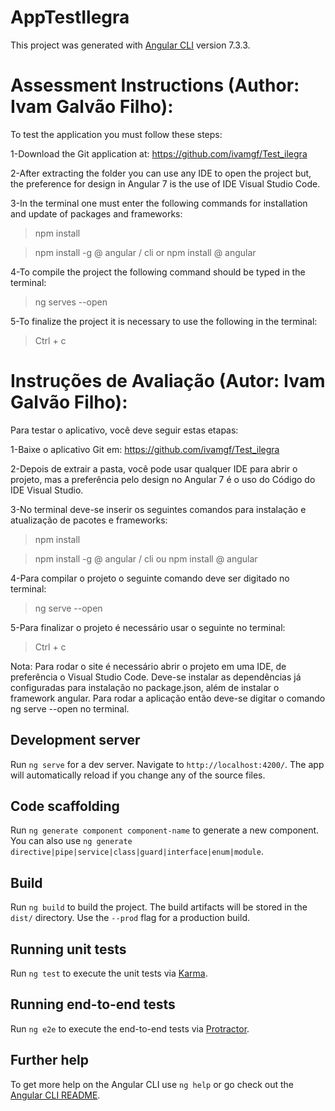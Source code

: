 # AppTestIlegra

This project was generated with [Angular CLI](https://github.com/angular/angular-cli) version 7.3.3.

# Assessment Instructions (Author: Ivam Galvão Filho):
To test the application you must follow these steps:

1-Download the Git application at:
https://github.com/ivamgf/Test_ilegra

2-After extracting the folder you can use any IDE to open the project but, the preference for design in Angular 7 is the use of IDE Visual Studio Code.

3-In the terminal one must enter the following commands for installation and update of packages and frameworks:
> npm install

> npm install -g @ angular / cli or npm install @ angular

4-To compile the project the following command should be typed in the terminal:
> ng serves --open

5-To finalize the project it is necessary to use the following in the terminal:
> Ctrl + c

# Instruções de Avaliação (Autor: Ivam Galvão Filho):
Para testar o aplicativo, você deve seguir estas etapas:

1-Baixe o aplicativo Git em:
https://github.com/ivamgf/Test_ilegra

2-Depois de extrair a pasta, você pode usar qualquer IDE para abrir o projeto, mas a preferência pelo design no Angular 7 é o uso do Código do IDE Visual Studio.

3-No terminal deve-se inserir os seguintes comandos para instalação e atualização de pacotes e frameworks:
> npm install

> npm install -g @ angular / cli ou npm install @ angular

4-Para compilar o projeto o seguinte comando deve ser digitado no terminal:
> ng serve --open

5-Para finalizar o projeto é necessário usar o seguinte no terminal:
> Ctrl + c

Nota: Para rodar o site é necessário abrir o projeto em uma IDE, de preferência o Visual Studio Code. Deve-se instalar as dependências já configuradas para instalação no package.json, além de instalar o framework angular. Para rodar a aplicação então deve-se digitar o comando ng serve --open no terminal.

## Development server

Run `ng serve` for a dev server. Navigate to `http://localhost:4200/`. The app will automatically reload if you change any of the source files.

## Code scaffolding

Run `ng generate component component-name` to generate a new component. You can also use `ng generate directive|pipe|service|class|guard|interface|enum|module`.

## Build

Run `ng build` to build the project. The build artifacts will be stored in the `dist/` directory. Use the `--prod` flag for a production build.

## Running unit tests

Run `ng test` to execute the unit tests via [Karma](https://karma-runner.github.io).

## Running end-to-end tests

Run `ng e2e` to execute the end-to-end tests via [Protractor](http://www.protractortest.org/).

## Further help

To get more help on the Angular CLI use `ng help` or go check out the [Angular CLI README](https://github.com/angular/angular-cli/blob/master/README.md).

